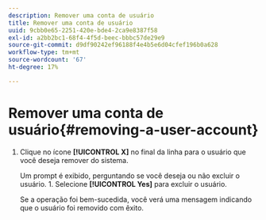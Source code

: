 ```yaml
---
description: Remover uma conta de usuário
title: Remover uma conta de usuário
uuid: 9cbb0e65-2251-420e-bde4-2ca9e8387f58
exl-id: a2bb2bc1-68f4-4f5d-beec-bbbc57de29e9
source-git-commit: d9df90242ef96188f4e4b5e6d04cfef196b0a628
workflow-type: tm+mt
source-wordcount: '67'
ht-degree: 17%

---
```


# Remover uma conta de usuário{#removing-a-user-account}

1. Clique no ícone **[!UICONTROL X]** no final da linha para o usuário que você deseja remover do sistema.

   Um prompt é exibido, perguntando se você deseja ou não excluir o usuário. 1. Selecione **[!UICONTROL Yes]** para excluir o usuário.

   Se a operação foi bem-sucedida, você verá uma mensagem indicando que o usuário foi removido com êxito.
